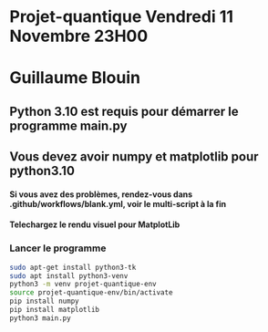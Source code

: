 # Projet-quantique Vendredi 11 Novembre 23H00
# Guillaume Blouin
## Python 3.10 est requis pour démarrer le programme main.py
## Vous devez avoir numpy et matplotlib pour python3.10
#### Si vous avez des problèmes, rendez-vous dans .github/workflows/blank.yml, voir le  multi-script à la fin
#### Telechargez le rendu visuel pour MatplotLib

### Lancer le programme
```bash
sudo apt-get install python3-tk
sudo apt install python3-venv
python3 -m venv projet-quantique-env
source projet-quantique-env/bin/activate
pip install numpy
pip install matplotlib
python3 main.py
```
